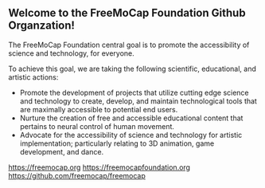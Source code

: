 ## Welcome to the FreeMoCap Foundation Github Organzation!

The FreeMoCap Foundation central goal is to promote the accessibility of science and technology, for everyone.

To achieve this goal, we are taking the following scientific, educational, and artistic actions:

- Promote the development of projects that utilize cutting edge science and technology to create, develop, and maintain technological tools that are maximally accessible to potential end users.
- Nurture the creation of free and accessible educational content that pertains to neural control of human movement.
- Advocate for the accessibility of science and technology for artistic implementation; particularly relating to 3D animation, game development, and dance.

https://freemocap.org
https://freemocapfoundation.org
https://github.com/freemocap/freemocap

<!--

**Here are some ideas to get you started:**

🙋‍♀️ A short introduction - what is your organization all about?
🌈 Contribution guidelines - how can the community get involved?
👩‍💻 Useful resources - where can the community find your docs? Is there anything else the community should know?
🍿 Fun facts - what does your team eat for breakfast?
🧙 Remember, you can do mighty things with the power of [Markdown](https://docs.github.com/github/writing-on-github/getting-started-with-writing-and-formatting-on-github/basic-writing-and-formatting-syntax)
-->
